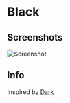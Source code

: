 # Black

## Screenshots

![Screenshot](https://i.imgur.com/HjK3Gab.png)

## Info

Inspired by [Dark](https://github.com/morpheusthewhite/spicetify-themes/tree/master/Dark)

